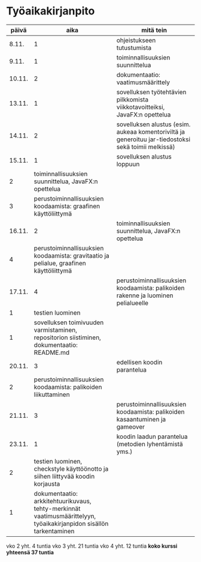 # Työaikakirjanpito

päivä | aika | mitä tein
------|------|----------
8.11. | 1 | ohjeistukseen tutustumista
9.11. | 1 | toiminnallisuuksien suunnittelua
10.11. | 2 | dokumentaatio: vaatimusmäärittely
13.11. | 1 | sovelluksen työtehtävien pilkkomista viikkotavoitteiksi, JavaFX:n opettelua
14.11. | 2 | sovelluksen alustus (esim. aukeaa komentoriviltä ja generoituu jar-tiedostoksi sekä toimii melkissä)
15.11. | 1 | sovelluksen alustus loppuun
 | 2 | toiminnallisuuksien suunnittelua, JavaFX:n opettelua
 | 3 | perustoiminnallisuuksien koodaamista: graafinen käyttöliittymä
16.11. | 2 | toiminnallisuuksien suunnittelua, JavaFX:n opettelua
 | 4 | perustoiminnallisuuksien koodaamista: gravitaatio ja pelialue, graafinen käyttöliittymä
17.11. | 4 | perustoiminnallisuuksien koodaamista: palikoiden rakenne ja luominen pelialueelle
 | 1 | testien luominen
 | 1 | sovelluksen toimivuuden varmistaminen, repositorion siistiminen, dokumentaatio: README.md
20.11. | 3 | edellisen koodin parantelua
 | 2 | perustoiminnallisuuksien koodaamista: palikoiden liikuttaminen
21.11. | 3 | perustoiminnallisuuksien koodaamista: palikoiden kasaantuminen ja gameover
23.11. | 1 | koodin laadun parantelua (metodien lyhentämistä yms.)
 | 2 | testien luominen, checkstyle käyttöönotto ja siihen liittyvää koodin korjausta
 | 1 | dokumentaatio: arkkitehtuurikuvaus, tehty-merkinnät vaatimusmäärittelyyn, työaikakirjanpidon sisällön tarkentaminen
 
vko 2 yht. 4 tuntia
vko 3 yht. 21 tuntia
vko 4 yht. 12 tuntia
**koko kurssi yhteensä 37 tuntia**
